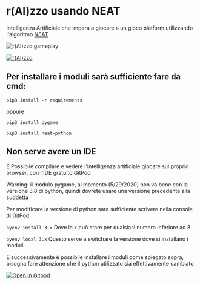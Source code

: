 # r(AI)zzo usando NEAT

Intelligenza Artificiale che impara a giocare a un gioco platform utilizzando l'algoritmo [NEAT](http://nn.cs.utexas.edu/downloads/papers/stanley.ec02.pdf)

![r(AI)zzo gameplay](https://media.giphy.com/media/dsRLxuHfKu5jlwJ1NH/giphy.gif)

[![r(AI)zzo](http://img.youtube.com/vi/ADmL-vA8l44/0.jpg)](http://www.youtube.com/watch?v=ADmL-vA8l44 "r(AI)zzo")

Per installare i moduli sarà sufficiente fare da cmd:
-----------------------------------------------------
``
pip3 install -r requirements
``

oppure

``
pip3 install pygame
``

``
pip3 install neat-python
``

Non serve avere un IDE
----------------------

É Possibile compilare e vedere l'intelligenza artificiale giocare sul proprio browser, con l'IDE gratuito GitPod

Warning: il modulo pygame, al momento (5/29/2020) non va bene con la versione 3.8 di python, quindi dovrete usare una versione precedente alla suddetta

Per modificare la versione di python sarà sufficiente scrivere nella console di GitPod:

``
pyenv install 3.x
``
Dove la x può stare per qualsiasi numero inferiore ad 8

``
pyenv local 3.x
``
Questo serve a switchare la versione dove si installano i moduli

E successivamente è possibile installare i moduli come spiegato sopra, bisogna fare attenzione che il python utilizzato sia effettivamente cambiato

[![Open in Gitpod](https://gitpod.io/button/open-in-gitpod.svg)](https://gitpod.io/#https://github.com/BlackienBad/NEAT-rAIzzo)
